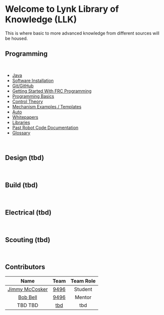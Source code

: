 # Welcome to Lynk Library of Knowledge (LLK) 
This is where basic to more advanced knowledge from different sources will be housed.

## Programming

<br> 

- [Java](https://docs.lynkrobotics.org/java/) 
- [Software Installation](https://docs.lynkrobotics.org/software/) 
- [Git/GitHub](https://docs.lynkrobotics.org/git/)
- [Getting Started With FRC Programming](https://docs.lynkrobotics.org/start/)
- [Programming Basics](https://docs.lynkrobotics.org/basics/) 
- [Control Theory](https://docs.lynkrobotics.org/controlTheory/) 
- [Mechanism Examples / Templates](https://docs.lynkrobotics.org/mechanisms/)
- [Auto](https://docs.lynkrobotics.org/auto/)
- [Whitepapers](https://docs.lynkrobotics.org/whitepapers/) 
- [Libraries](https://docs.lynkrobotics.org/libraries/)
- [Past Robot Code Documentation](https://docs.lynkrobotics.org/past/)
- [Glossary](https://docs.lynkrobotics.org/glossary/)

<br>

## Design (tbd)

<br>

## Build (tbd)

<br>

## Electrical (tbd)

<br>

## Scouting (tbd)

<br>

## Contributors

|                       Name                       |                      Team                      | Team Role |
| :----------------------------------------------: | :--------------------------------------------: | :-------: |
|                  [Jimmy McCosker](https://github.com/witherslayer67)  | [9496](https://lynkrobotics.org)  |   Student   |
|                  [Bob Bell](https://github.com/rjbell4)                  | [9496](https://lynkrobotics.org)               |  Mentor   |
|                   TBD TBD                   |   [tbd]()             |  tbd   |
